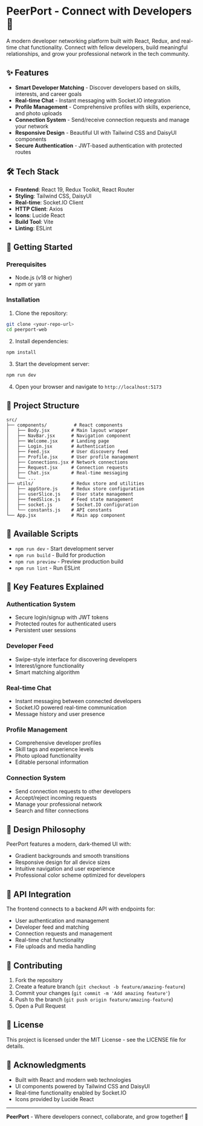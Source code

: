 # PeerPort - Connect with Developers 🚀

A modern developer networking platform built with React, Redux, and real-time chat functionality. Connect with fellow developers, build meaningful relationships, and grow your professional network in the tech community.

## ✨ Features

- **Smart Developer Matching** - Discover developers based on skills, interests, and career goals
- **Real-time Chat** - Instant messaging with Socket.IO integration
- **Profile Management** - Comprehensive profiles with skills, experience, and photo uploads
- **Connection System** - Send/receive connection requests and manage your network
- **Responsive Design** - Beautiful UI with Tailwind CSS and DaisyUI components
- **Secure Authentication** - JWT-based authentication with protected routes

## 🛠️ Tech Stack

- **Frontend**: React 19, Redux Toolkit, React Router
- **Styling**: Tailwind CSS, DaisyUI
- **Real-time**: Socket.IO Client
- **HTTP Client**: Axios
- **Icons**: Lucide React
- **Build Tool**: Vite
- **Linting**: ESLint

## 🚀 Getting Started

### Prerequisites

- Node.js (v18 or higher)
- npm or yarn

### Installation

1. Clone the repository:
```bash
git clone <your-repo-url>
cd peerport-web
```

2. Install dependencies:
```bash
npm install
```

3. Start the development server:
```bash
npm run dev
```

4. Open your browser and navigate to `http://localhost:5173`

## 📁 Project Structure

```
src/
├── components/          # React components
│   ├── Body.jsx        # Main layout wrapper
│   ├── NavBar.jsx      # Navigation component
│   ├── Welcome.jsx     # Landing page
│   ├── Login.jsx       # Authentication
│   ├── Feed.jsx        # User discovery feed
│   ├── Profile.jsx     # User profile management
│   ├── Connections.jsx # Network connections
│   ├── Request.jsx     # Connection requests
│   ├── Chat.jsx        # Real-time messaging
│   └── ...
├── utils/              # Redux store and utilities
│   ├── appStore.js     # Redux store configuration
│   ├── userSlice.js    # User state management
│   ├── feedSlice.js    # Feed state management
│   ├── socket.js       # Socket.IO configuration
│   └── constants.js    # API constants
└── App.jsx             # Main app component
```

## 🔧 Available Scripts

- `npm run dev` - Start development server
- `npm run build` - Build for production
- `npm run preview` - Preview production build
- `npm run lint` - Run ESLint

## 🌟 Key Features Explained

### Authentication System
- Secure login/signup with JWT tokens
- Protected routes for authenticated users
- Persistent user sessions

### Developer Feed
- Swipe-style interface for discovering developers
- Interest/ignore functionality
- Smart matching algorithm

### Real-time Chat
- Instant messaging between connected developers
- Socket.IO powered real-time communication
- Message history and user presence

### Profile Management
- Comprehensive developer profiles
- Skill tags and experience levels
- Photo upload functionality
- Editable personal information

### Connection System
- Send connection requests to other developers
- Accept/reject incoming requests
- Manage your professional network
- Search and filter connections

## 🎨 Design Philosophy

PeerPort features a modern, dark-themed UI with:
- Gradient backgrounds and smooth transitions
- Responsive design for all device sizes
- Intuitive navigation and user experience
- Professional color scheme optimized for developers

## 🔗 API Integration

The frontend connects to a backend API with endpoints for:
- User authentication and management
- Developer feed and matching
- Connection requests and management
- Real-time chat functionality
- File uploads and media handling

## 🤝 Contributing

1. Fork the repository
2. Create a feature branch (`git checkout -b feature/amazing-feature`)
3. Commit your changes (`git commit -m 'Add amazing feature'`)
4. Push to the branch (`git push origin feature/amazing-feature`)
5. Open a Pull Request

## 📄 License

This project is licensed under the MIT License - see the LICENSE file for details.

## 🙏 Acknowledgments

- Built with React and modern web technologies
- UI components powered by Tailwind CSS and DaisyUI
- Real-time functionality enabled by Socket.IO
- Icons provided by Lucide React

---

**PeerPort** - Where developers connect, collaborate, and grow together! 🚀